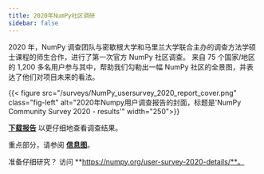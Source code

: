 ```yaml
---
title: 2020年NumPy社区调研
sidebar: false
---
```


2020 年，NumPy 调查团队与密歇根大学和马里兰大学联合主办的调查方法学硕士课程的师生合作，进行了第一次官方 NumPy 社区调查。 来自 75 个国家/地区的 1,200 多名用户参与其中，帮助我们勾勒出一幅 NumPy 社区的全景图，并表达了他们对项目未来的看法。

{{< figure src="/surveys/NumPy_usersurvey_2020_report_cover.png" class="fig-left" alt="2020年Numpy用户调查报告的封面，标题是'NumPy Community Survey 2020 - results'" width="250">}}

**[下载报告](/surveys/NumPy_usersurvey_2020_report.pdf)** 以更仔细地查看调查结果。


重点部分，请参阅 **[信息图](https://github.com/numpy/numpy-surveys/blob/master/images/2020NumPysurveyresults_community_infographic.pdf)**。

准备仔细研究？ 访问 **https://numpy.org/user-survey-2020-details/**。

